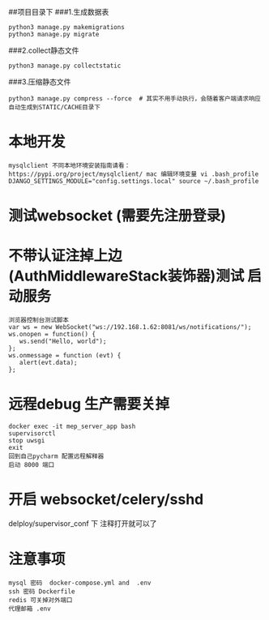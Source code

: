 ##项目目录下
###1.生成数据表
```angular2html
python3 manage.py makemigrations
python3 manage.py migrate
```
###2.collect静态文件
```angular2html
python3 manage.py collectstatic
```
###3.压缩静态文件
```angular2html
python3 manage.py compress --force  # 其实不用手动执行，会随着客户端请求响应自动生成到STATIC/CACHE目录下
```
# 本地开发
`mysqlclient 不同本地环境安装指南请看：
https://pypi.org/project/mysqlclient/
mac 编辑环境变量 vi .bash_profile
DJANGO_SETTINGS_MODULE="config.settings.local"
source ~/.bash_profile
`

# 测试websocket (需要先注册登录)
# 不带认证注掉上边(AuthMiddlewareStack装饰器)测试 启动服务　
```
浏览器控制台测试脚本
var ws = new WebSocket("ws://192.168.1.62:8081/ws/notifications/");
ws.onopen = function() {
   ws.send("Hello, world");
};
ws.onmessage = function (evt) {
   alert(evt.data);
};
```

# 远程debug 生产需要关掉
```angular2html
docker exec -it mep_server_app bash
supervisorctl 
stop uwsgi
exit
回到自己pycharm 配置远程解释器 
启动 8000 端口
```
# 开启 websocket/celery/sshd
delploy/supervisor_conf 下 
注释打开就可以了

# 注意事项
```angular2html
mysql 密码  docker-compose.yml and  .env
ssh 密码 Dockerfile 
redis 可关掉对外端口
代理邮箱 .env
```
